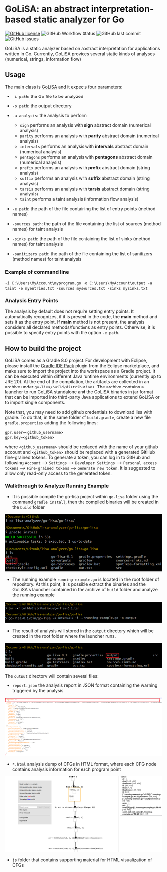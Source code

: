 # GoLiSA: an abstract interpretation-based static analyzer for Go
[![GitHub license](https://img.shields.io/github/license/lisa-analyzer/go-lisa)](https://github.com/lisa-analyzer/go-lisa/blob/master/LICENSE)
![GitHub Workflow Status](https://img.shields.io/github/workflow/status/lisa-analyzer/go-lisa/Gradle%20Build%20(master%20branch))
![GitHub last commit](https://img.shields.io/github/last-commit/lisa-analyzer/go-lisa)
![GitHub issues](https://img.shields.io/github/issues-raw/lisa-analyzer/go-lisa)

GoLiSA is a static analyzer based on abstract interpretation for applications written in Go. Currently, GoLiSA provides several static kinds of analyses  (numerical, strings, information flow)

## Usage
The main class is [GoLiSA](go-lisa/src/main/java/it/unive/golisa/GoLiSA.java) and it expects four parameters:
- `-i path`: the Go file to be analyzed
- `-o path`: the output directory
- `-a analysis`: the analysis to perform 
	- `sign`  performs an analysis with __sign__ abstract domain (numerical analysis)
	- `parity`  performs an analysis with __parity__ abstract domain (numerical analysis)
	- `intervals` performs an analysis with __intervals__ abstract domain (numerical analysis)
	- `pentagons`  performs an analysis with __pentagons__ abstract domain (numerical analysis)
	- `prefix` performs an analysis with __prefix__ abstract domain (string analysis)
	- `suffix` performs an analysis with __suffix__ abstract domain (string analysis)
	- `tarsis` performs an analysis with __tarsis__ abstract domain (string analysis)
	- `taint` performs a taint analysis (information flow analysis)

- `-e path`: the path of the file containing the list of entry points (method names) 
- `-sources path`: the path of the file containing the list of sources (method names) for taint analysis
- `-sinks path`: the path of the file containing the list of sinks (method names) for taint analysis
- `-sanitizers path`: the path of the file containing the list of sanitizers (method names) for taint analysis


### Example of command line

`-i C:\Users\MyAccount\myprogram.go -o C:\Users\MyAccount\output -a taint -e myentries.txt -sources mysources.txt -sinks mysinks.txt`

### Analysis Entry Points

The analysis by default does not require setting entry points. It automatically recognizes, if it is present in the code, the __main__ method and sets it as the entry point. If __main__ method is not present, the analysis considers all declared methods/functions as entry points. Otherwise, it is possible to specify entry points with the option `-e path`.

## How to build the project ##
GoLiSA comes as a Gradle 8.0 project. For development with Eclipse, please install the [Gradle IDE Pack](https://marketplace.eclipse.org/content/gradle-ide-pack) plugin from the Eclipse marketplace, and make sure to import the project into the workspace as a Gradle project. It can be executed within different Java runtime environments (currently up to JRE 20). At the end of the compilation, the artifacts are collected in an archive under `go-lisa/build/distributions`. The archive contains a launcher to run GoLiSA standalone and the GoLiSA binaries in jar format that can be imported into third-party Java applications to extend GoLiSA or to import single components.

Note that, you may need to add github credentials to download lisa with gradle. To do that, in the same folder of `build.gradle`, create a new file `gradle.properties` adding the following lines:

```
gpr.user=<github_username>
gpr.key=<github_token>
```

where `<github_username>` should be replaced with the name of your github account and `<github_token>` should be replaced with a generated GitHub fine-grained tokens.
To generate a token, you can log in to GitHub and following `Account` --> `Settings` --> `Developer Settings` --> `Personal access tokens` --> `Fine-grained tokens` --> `Generate new token`.
It is suggested to allow only read-only access to the generated token.

### Walkthrough to Analyze Running Example

- It is possible compile the go-lisa project within `go-lisa` folder using the command `gradle install`, then the compiled binaries will be created in the `build` folder
<img src="https://raw.githubusercontent.com/lisa-analyzer/go-lisa/issta23-demo-tool/img/build.png"/>

- The running example `running-example.go` is located in the root folder of repository. At this point, it is possible extract the binaries and the GoLiSA's launcher contained in the archive of `build` folder and analyze the running example
<img src="https://raw.githubusercontent.com/lisa-analyzer/go-lisa/issta23-demo-tool/img/go-lisa-run.png"/>

- The result of analysis will stored in the `output` directory which will be created in the root folder where the launcher runs.
<img src="https://raw.githubusercontent.com/lisa-analyzer/go-lisa/issta23-demo-tool/img/go-lisa-res.png"/>

The `output` directory will contain several files:

- `report.json` the analysis report in JSON format containing the warning triggered by the analysis
<img src="https://raw.githubusercontent.com/lisa-analyzer/go-lisa/issta23-demo-tool/img/warnings.png"/>

- `*.html` analysis dump of CFGs in HTML format, where each CFG node contains analysis information for each program point
<img src="https://raw.githubusercontent.com/lisa-analyzer/go-lisa/issta23-demo-tool/img/cfg.png"/>

- `js` folder that contains supporting material for HTML visualization of CFGs 

